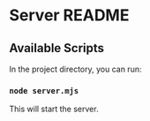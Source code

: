 # Server README

## Available Scripts

In the project directory, you can run:

### `node server.mjs`

This will start the server.
